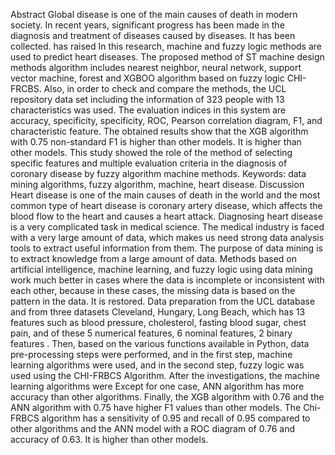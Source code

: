 Abstract
Global disease is one of the main causes of death in modern society. In recent years, significant progress has been made in the diagnosis and treatment of diseases caused by diseases. It has been collected. has raised In this research, machine and fuzzy logic methods are used to predict heart diseases. The proposed method of ST machine design methods algorithm includes nearest neighbor, neural network, support vector machine, forest and XGBOO algorithm based on fuzzy logic CHI-FRCBS. Also, in order to check and compare the methods, the UCL repository data set including the information of 323 people with 13 characteristics was used. The evaluation indices in this system are accuracy, specificity, specificity, ROC, Pearson correlation diagram, F1, and characteristic feature. The obtained results show that the XGB algorithm with 0.75 non-standard F1 is higher than other models. It is higher than other models. This study showed the role of the method of selecting specific features and multiple evaluation criteria in the diagnosis of coronary disease by fuzzy algorithm machine methods.
Keywords: data mining algorithms, fuzzy algorithm, machine, heart disease.
Discussion
Heart disease is one of the main causes of death in the world and the most common type of heart disease is coronary artery disease, which affects the blood flow to the heart and causes a heart attack. Diagnosing heart disease is a very complicated task in medical science. The medical industry is faced with a very large amount of data, which makes us need strong data analysis tools to extract useful information from them. The purpose of data mining is to extract knowledge from a large amount of data. Methods based on artificial intelligence, machine learning, and fuzzy logic using data mining work much better in cases where the data is incomplete or inconsistent with each other, because in these cases, the missing data is based on the pattern in the data. It is restored. Data preparation from the UCL database and from three datasets Cleveland, Hungary, Long Beach, which has 13 features such as blood pressure, cholesterol, fasting blood sugar, chest pain, and of these 5 numerical features, 6 nominal features, 2 binary features . Then, based on the various functions available in Python, data pre-processing steps were performed, and in the first step, machine learning algorithms were used, and in the second step, fuzzy logic was used using the CHI-FRBCS Algorithm. After the investigations, the machine learning algorithms were Except for one case, ANN algorithm has more accuracy than other algorithms. Finally, the XGB algorithm with 0.76 and the ANN algorithm with 0.75 have higher F1 values than other models. The Chi-FRBCS algorithm has a sensitivity of 0.95 and recall of 0.95 compared to other algorithms and the ANN model with a ROC diagram of 0.76 and accuracy of 0.63. It is higher than other models.
